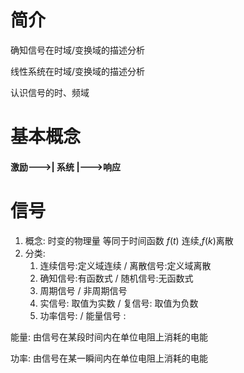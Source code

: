 # 简介

确知信号在时域/变换域的描述分析

线性系统在时域/变换域的描述分析

认识信号的时、频域



# 基本概念

#### 激励--->|  系统  |--->响应


# 信号
1. 概念: 时变的物理量 等同于时间函数  $f(t)$ 连续,$f(k)$离散
2. 分类: 
   1. 连续信号:定义域连续 / 离散信号:定义域离散
   2. 确知信号:有函数式 / 随机信号:无函数式
   3. 周期信号 / 非周期信号
   4. 实信号: 取值为实数 / 复信号: 取值为负数
   5. 功率信号: / 能量信号 :




能量: 由信号在某段时间内在单位电阻上消耗的电能

功率: 由信号在某一瞬间内在单位电阻上消耗的电能




